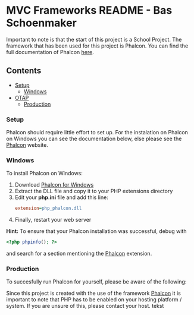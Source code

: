# MVC Frameworks README - Bas Schoenmaker

Important to note is that the start of this project is a School Project. The framework that has been used for this 
project is Phalcon. You can find the full documentation of Phalcon [here](https://docs.phalconphp.com/en/3.2).

## Contents

- [Setup](#setup)
  - [Windows](#windows)
- [OTAP](#otap)
  - [Production](#production)

### Setup

Phalcon should require little effort to set up. 
For the instalation on Phalcon on Windows you can see the documentation below, else please see the [Phalcon](https://phalconphp.com/en/) website.

### Windows

To install Phalcon on Windows:

1. Download [Phalcon for Windows](https://phalconphp.com/en/download/windows)
2. Extract the DLL file and copy it to your PHP extensions directory
3. Edit your **php.ini** file and add this line:
   ```ini
   extension=php_phalcon.dll
   ```
4. Finally, restart your web server

**Hint:** To ensure that your Phalcon installation was successful, debug with
```php
<?php phpinfo(); ?>
```
and search for a section mentioning the [Phalcon](https://phalconphp.com/en/) extension.



### Production
To succesfully run Phalcon for yourself, please be aware of the following:

Since this project is created with the use of the framework [Phalcon](https://phalconphp.com/en/) it is important to note that PHP has to be enabled on your
hosting platform / system. If you are unsure of this, please contact your host.
tekst
